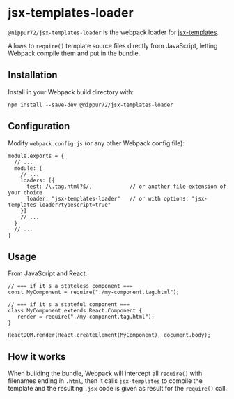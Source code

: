 # jsx-templates-loader

`@nippur72/jsx-templates-loader` is the webpack loader for [jsx-templates](https://github.com/nippur72/jsx-templates).

Allows to `require()` template source files directly from JavaScript,
letting Webpack compile them and put in the bundle.

## Installation

Install in your Webpack build directory with:
```
npm install --save-dev @nippur72/jsx-templates-loader
```

## Configuration

Modify `webpack.config.js` (or any other Webpack config file):

```
module.exports = {
  // ...
  module: {
    // ...
    loaders: [{
      test: /\.tag.html?$/,            // or another file extension of your choice
      loader: "jsx-templates-loader"   // or with options: "jsx-templates-loader?typescript=true"
    }]
    // ...
  }
  // ...
}
```

## Usage

From JavaScript and React:
```
// === if it's a stateless component ===
const MyComponent = require("./my-component.tag.html");

// === if it's a stateful component ===
class MyComponent extends React.Component {
   render = require("./my-component.tag.html");
}

ReactDOM.render(React.createElement(MyComponent), document.body);
```

## How it works

When building the bundle, Webpack will intercept all `require()` with filenames
ending in `.html`, then it calls `jsx-templates` to compile the template
and the resulting `.jsx` code is given as result for the `require()` call.

